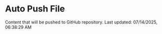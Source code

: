 # Auto Push File

Content that will be pushed to GitHub repository.
Last updated: 07/14/2025, 06:38:29 AM